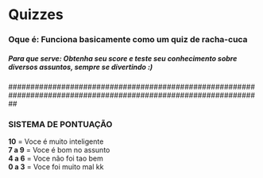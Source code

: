 # **Quizzes**

### Oque é: Funciona basicamente como um quiz de racha-cuca
##### Para que serve: Obtenha seu score e teste seu conhecimento sobre diversos assuntos, sempre se divertindo :)

##################################################################################################################

### SISTEMA DE PONTUAÇÃO
**10** = Voce é muito inteligente  
**7 a 9** = Voce é bom no assunto  
**4 a 6** = Voce não foi tao bem  
**0 a 3** = Voce foi muito mal kk
